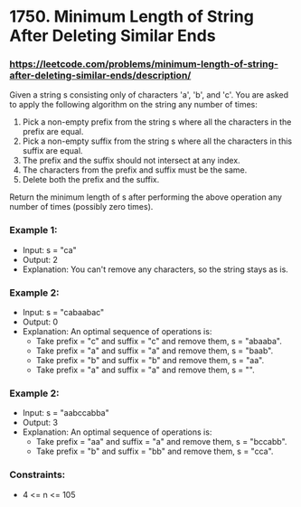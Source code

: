 # 1750. Minimum Length of String After Deleting Similar Ends
### https://leetcode.com/problems/minimum-length-of-string-after-deleting-similar-ends/description/

Given a string s consisting only of characters 'a', 'b', and 'c'. You are asked to apply the following algorithm on the string any number of times:

1. Pick a non-empty prefix from the string s where all the characters in the prefix are equal.
2. Pick a non-empty suffix from the string s where all the characters in this suffix are equal.
3. The prefix and the suffix should not intersect at any index.
4. The characters from the prefix and suffix must be the same.
5. Delete both the prefix and the suffix.

Return the minimum length of s after performing the above operation any number of times (possibly zero times).

### Example 1:
 - Input: s = "ca"
 - Output: 2
 - Explanation: You can't remove any characters, so the string stays as is.
### Example 2:
 - Input: s = "cabaabac"
 - Output: 0
 - Explanation: An optimal sequence of operations is:
   - Take prefix = "c" and suffix = "c" and remove them, s = "abaaba".
   - Take prefix = "a" and suffix = "a" and remove them, s = "baab".
   - Take prefix = "b" and suffix = "b" and remove them, s = "aa".
   - Take prefix = "a" and suffix = "a" and remove them, s = "".

### Example 2:
- Input: s = "aabccabba"
- Output: 3
- Explanation: An optimal sequence of operations is:
  - Take prefix = "aa" and suffix = "a" and remove them, s = "bccabb".
  - Take prefix = "b" and suffix = "bb" and remove them, s = "cca".

### Constraints:
 - 4 <= n <= 105
